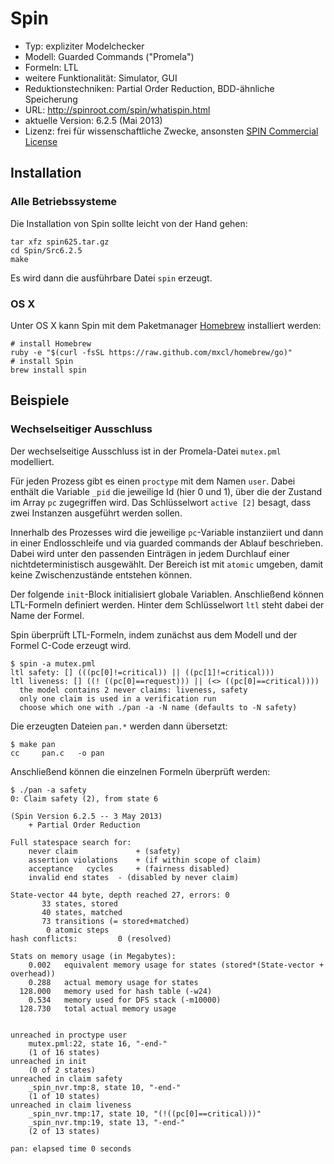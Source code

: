 # Spin

- Typ: expliziter Modelchecker
- Modell: Guarded Commands ("Promela")
- Formeln: LTL
- weitere Funktionalität: Simulator, GUI
- Reduktionstechniken: Partial Order Reduction, BDD-ähnliche Speicherung
- URL: http://spinroot.com/spin/whatispin.html
- aktuelle Version: 6.2.5 (Mai 2013)
- Lizenz: frei für wissenschaftliche Zwecke, ansonsten [SPIN Commercial License](http://www.spinroot.com/spin/spin_license.html)

## Installation

### Alle Betriebssysteme

Die Installation von Spin sollte leicht von der Hand gehen:

    tar xfz spin625.tar.gz 
    cd Spin/Src6.2.5
    make

Es wird dann die ausführbare Datei `spin` erzeugt.

### OS X

Unter OS X kann Spin mit dem Paketmanager [Homebrew](http://brew.sh) installiert werden:

    # install Homebrew
    ruby -e "$(curl -fsSL https://raw.github.com/mxcl/homebrew/go)"
    # install Spin
    brew install spin

## Beispiele

### Wechselseitiger Ausschluss

Der wechselseitige Ausschluss ist in der Promela-Datei `mutex.pml` modelliert.

Für jeden Prozess gibt es einen `proctype` mit dem Namen `user`. Dabei enthält die Variable `_pid` die jeweilige Id (hier 0 und 1), über die der Zustand im Array `pc` zugegriffen wird. Das Schlüsselwort `active [2]` besagt, dass zwei Instanzen ausgeführt werden sollen.

Innerhalb des Prozesses wird die jeweilige `pc`-Variable instanziiert und dann in einer Endlosschleife und via guarded commands der Ablauf beschrieben. Dabei wird unter den passenden Einträgen in jedem Durchlauf einer nichtdeterministisch ausgewählt. Der Bereich ist mit `atomic` umgeben, damit keine Zwischenzustände entstehen können.

Der folgende `init`-Block initialisiert globale Variablen. Anschließend können LTL-Formeln definiert werden. Hinter dem Schlüsselwort `ltl` steht dabei der Name der Formel.

Spin überprüft LTL-Formeln, indem zunächst aus dem Modell und der Formel C-Code erzeugt wird.

    $ spin -a mutex.pml
    ltl safety: [] (((pc[0]!=critical)) || ((pc[1]!=critical)))
    ltl liveness: [] ((! ((pc[0]==request))) || (<> ((pc[0]==critical))))
      the model contains 2 never claims: liveness, safety
      only one claim is used in a verification run
      choose which one with ./pan -a -N name (defaults to -N safety)

Die erzeugten Dateien `pan.*` werden dann übersetzt:

    $ make pan
    cc     pan.c   -o pan

Anschließend können die einzelnen Formeln überprüft werden:

    $ ./pan -a safety
    0: Claim safety (2), from state 6
    
    (Spin Version 6.2.5 -- 3 May 2013)
    	+ Partial Order Reduction
    
    Full statespace search for:
    	never claim         	+ (safety)
    	assertion violations	+ (if within scope of claim)
    	acceptance   cycles 	+ (fairness disabled)
    	invalid end states	- (disabled by never claim)
    
    State-vector 44 byte, depth reached 27, errors: 0
           33 states, stored
           40 states, matched
           73 transitions (= stored+matched)
            0 atomic steps
    hash conflicts:         0 (resolved)
    
    Stats on memory usage (in Megabytes):
        0.002	equivalent memory usage for states (stored*(State-vector + overhead))
        0.288	actual memory usage for states
      128.000	memory used for hash table (-w24)
        0.534	memory used for DFS stack (-m10000)
      128.730	total actual memory usage
    
    
    unreached in proctype user
    	mutex.pml:22, state 16, "-end-"
    	(1 of 16 states)
    unreached in init
    	(0 of 2 states)
    unreached in claim safety
    	_spin_nvr.tmp:8, state 10, "-end-"
    	(1 of 10 states)
    unreached in claim liveness
    	_spin_nvr.tmp:17, state 10, "(!((pc[0]==critical)))"
    	_spin_nvr.tmp:19, state 13, "-end-"
    	(2 of 13 states)
    
    pan: elapsed time 0 seconds
